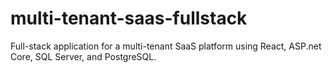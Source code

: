 # multi-tenant-saas-fullstack
Full-stack application for a multi-tenant SaaS platform using React, ASP.net Core, SQL Server, and PostgreSQL.
